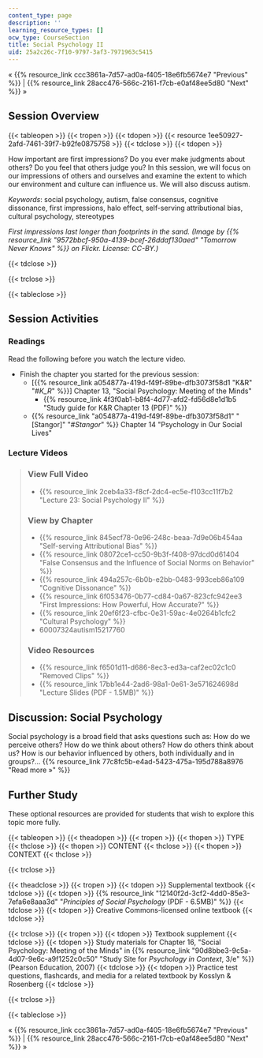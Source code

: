 ```yaml
---
content_type: page
description: ''
learning_resource_types: []
ocw_type: CourseSection
title: Social Psychology II
uid: 25a2c26c-7f10-9797-3af3-7971963c5415
---
```


« {{% resource_link ccc3861a-7d57-ad0a-f405-18e6fb5674e7 "Previous" %}} | {{% resource_link 28acc476-566c-2161-f7cb-e0af48ee5d80 "Next" %}} »

Session Overview
----------------

{{< tableopen >}}
{{< tropen >}}
{{< tdopen >}}
{{< resource 1ee50927-2afd-7461-39f7-b92fe0875758 >}}
{{< tdclose >}}
{{< tdopen >}}


How important are first impressions? Do you ever make judgments about others? Do you feel that others judge you? In this session, we will focus on our impressions of others and ourselves and examine the extent to which our environment and culture can influence us. We will also discuss autism.

_Keywords_: social psychology, autism, false consensus, cognitive dissonance, first impressions, halo effect, self-serving attributional bias, cultural psychology, stereotypes

_First impressions last longer than footprints in the sand. (Image by {{% resource_link "9572bbcf-950a-4139-bcef-26ddaf130aed" "Tomorrow Never Knows" %}} on Flickr. License: CC-BY.)_


{{< tdclose >}}

{{< trclose >}}

{{< tableclose >}}

Session Activities
------------------

### Readings

Read the following before you watch the lecture video.

*   Finish the chapter you started for the previous session:
    *   \[{{% resource_link a054877a-419d-f49f-89be-dfb3073f58d1 "K&R" "#_K_R_" %}}\] Chapter 13, "Social Psychology: Meeting of the Minds"
        *   {{% resource_link 4f3f0ab1-b8f4-4d77-afd2-fd56d8e1d1b5 "Study guide for K&R Chapter 13 (PDF)" %}}
    *   {{% resource_link "a054877a-419d-f49f-89be-dfb3073f58d1" "\[Stangor\]" "#_Stangor_" %}} Chapter 14 "Psychology in Our Social Lives"

### Lecture Videos

> ### View Full Video
> 
> *   {{% resource_link 2ceb4a33-f8cf-2dc4-ec5e-f103cc11f7b2 "Lecture 23: Social Psychology II" %}}
> 
> ### View by Chapter
> 
> *   {{% resource_link 845ecf78-0e96-248c-beaa-7d9e06b454aa "Self-serving Attributional Bias" %}}
> *   {{% resource_link 08072ce1-cc50-9b3f-f408-97dcd0d61404 "False Consensus and the Influence of Social Norms on Behavior" %}}
> *   {{% resource_link 494a257c-6b0b-e2bb-0483-993ceb86a109 "Cognitive Dissonance" %}}
> *   {{% resource_link 6f053476-0b77-cd84-0a67-823cfc942ee3 "First Impressions: How Powerful, How Accurate?" %}}
> *   {{% resource_link 20ef6f23-cfbc-0e31-59ac-4e0264b1cfc2 "Cultural Psychology" %}}
> *   60007324autism15217760
> 
> ### Video Resources
> 
> *   {{% resource_link f6501d11-d686-8ec3-ed3a-caf2ec02c1c0 "Removed Clips" %}}
> *   {{% resource_link 17bb1e44-2ad6-98a1-0e61-3e571624698d "Lecture Slides (PDF - 1.5MB)" %}}

Discussion: Social Psychology
-----------------------------

Social psychology is a broad field that asks questions such as: How do we perceive others? How do we think about others? How do others think about us? How is our behavior influenced by others, both individually and in groups?... {{% resource_link 77c8fc5b-e4ad-5423-475a-195d788a8976 "Read more »" %}}

Further Study
-------------

These optional resources are provided for students that wish to explore this topic more fully.

{{< tableopen >}}
{{< theadopen >}}
{{< tropen >}}
{{< thopen >}}
TYPE
{{< thclose >}}
{{< thopen >}}
CONTENT
{{< thclose >}}
{{< thopen >}}
CONTEXT
{{< thclose >}}

{{< trclose >}}

{{< theadclose >}}
{{< tropen >}}
{{< tdopen >}}
Supplemental textbook
{{< tdclose >}}
{{< tdopen >}}
{{% resource_link "12140f2d-3cf2-4dd0-85e3-7efa6e8aaa3d" "_Principles of Social Psychology_ (PDF - 6.5MB)" %}}
{{< tdclose >}}
{{< tdopen >}}
Creative Commons-licensed online textbook
{{< tdclose >}}

{{< trclose >}}
{{< tropen >}}
{{< tdopen >}}
Textbook supplement
{{< tdclose >}}
{{< tdopen >}}
Study materials for Chapter 16, "Social Psychology: Meeting of the Minds" in {{% resource_link "90d8bbe3-9c5a-4d07-9e6c-a9f1252c0c50" "Study Site for _Psychology in Context_, 3/e" %}} (Pearson Education, 2007)
{{< tdclose >}}
{{< tdopen >}}
Practice test questions, flashcards, and media for a related textbook by Kosslyn & Rosenberg
{{< tdclose >}}

{{< trclose >}}

{{< tableclose >}}

« {{% resource_link ccc3861a-7d57-ad0a-f405-18e6fb5674e7 "Previous" %}} | {{% resource_link 28acc476-566c-2161-f7cb-e0af48ee5d80 "Next" %}} »